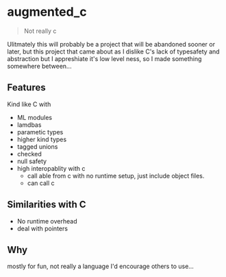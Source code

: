 # augmented_c

> Not really c

Ulitmately this will probably be a project that will be
abandoned sooner or later, but this project that came about
as I dislike C's lack of typesafety and abstraction but I
appreshiate it's low level ness, so I made something somewhere
between...


## Features

Kind like C with

- ML modules
- lamdbas
- parametic types
- higher kind types
- tagged unions
- checked 
- null safety
- high interopablity with c
  - call able from c with no runtime setup, just include object files.
  - can call c

## Similarities with C

- No runtime overhead
- deal with pointers

## Why

mostly for fun, not really a language I'd encourage others to use...

